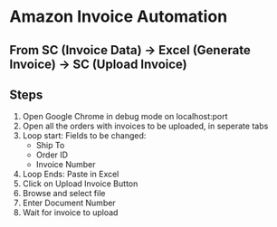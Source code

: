 # Amazon Invoice Automation 
## From SC (Invoice Data) -> Excel (Generate Invoice) -> SC (Upload Invoice)

## Steps

1. Open Google Chrome in debug mode on localhost:port
2. Open all the orders with invoices to be uploaded, in seperate tabs
3. Loop start: Fields to be changed:
    - Ship To
    - Order ID
    - Invoice Number
4. Loop Ends: Paste in Excel
5. Click on Upload Invoice Button
6. Browse and select file
7. Enter Document Number
8. Wait for invoice to upload